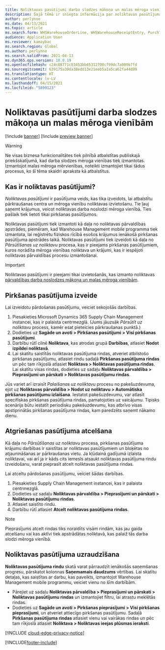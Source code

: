 ```yaml
---
title: Noliktavas pasūtījumi darba slodzes mākoņa un malas mēroga vienībām
description: Šajā tēmā ir sniegta informācija par noliktavas pasūtījuma iespēju, kas tiek izmantota kā daļa no noliktavas mēroga vienības darba noslodzes.
author: perlynne
ms.date: 04/13/2021
ms.topic: article
ms.search.form: WHSWarehouseOrderLine, WHSWarehouseReceiptEntry, PurchTable
audience: Application User
ms.reviewer: kamaybac
ms.search.region: Global
ms.author: perlynne
ms.search.validFrom: 2021-04-13
ms.dyn365.ops.version: 10.0.19
ms.openlocfilehash: c24c08771c83453bb65312700cf994c7a800b7fd
ms.sourcegitcommit: 639175a39da38edd13e21eeb5a1a5ca62fa44d99
ms.translationtype: HT
ms.contentlocale: lv-LV
ms.lasthandoff: 04/15/2021
ms.locfileid: "5899123"
---
```

# <a name="warehouse-orders-for-cloud-and-edge-scale-units"></a>Noliktavas pasūtījumi darba slodzes mākoņa un malas mēroga vienībām

[!include [banner](../includes/banner.md)]
[!include [preview banner](../includes/preview-banner.md)]

> [!WARNING]
> Ne visas biznesa funkcionalitātes tiek pilnībā atbalstītas publiskajā priekšskatījumā, kad darba slodzes mēroga vienības tiek izmantotas. Izmantojot malas mēroga mērvienības, noteikti izmantojiet tikai tādus procesus, ko šī tēma skaidri apraksta kā atbalstītus.

## <a name="what-are-warehouse-orders"></a>Kas ir noliktavas pasūtījumi?

*Noliktavas pasūtījumi* ir pasūtījuma veids, kas tika izveidots, lai atbalstītu pārkraušanas centra un mēroga vienību noliktavas izvietošanu. Tie ļauj saņemt krājumus, veicot noliktavas darba noslodzi mēroga vienībā. Ties pašlaik tiek lietoti tikai pirkšanas pasūtījumos.

Noliktavas pasūtījumi tiek izmantoti kā daļa no noliktavas pārvaldības apstrādes, piemēram, kad Warehouse Management mobile programma tiek izmantota, lai reģistrētu fiziskos rīcībā esošos krājumus ienākošā pirkšanas pasūtījuma apstrādes laikā. Noliktavas pasūtījumi tiek izveidoti kā daļa no *Pārsūtīšanas uz noliktavu* procesa, kas ir pieejams pirkšanas pasūtījumiem, kuros norādīta mēroga vienības noliktava un krājumi, kas ir iespējoti noliktavas pārvaldības procesu izmantošanai.

> [!IMPORTANT]
> Noliktavas pasūtījumi ir pieejami tikai izvietošanās, kas izmanto noliktavas [pārvaldības darba noslodzes mākoņa un malas mēroga vienībām](cloud-edge-workload-warehousing.md).

## <a name="create-a-warehouse-order"></a>Pirkšanas pasūtījuma izveide

Lai izveidotu pārdošanas pasūtījumu, veiciet sekojošās darbības.

1. Piesakieties Microsoft Dynamics 365 Supply Chain Management instancei, kas ir palaista centrmezglā. (Jums jāuzsāk *Pārsūtīt uz noliktavu* process, kamēr esat pieteicies pārkraušanas punktā.)
1. Dodieties uz **Sagāde un avoti \> Pirkšanas pasūtījumi \> Visi pirkšanas pasūtījumi**.
1. Darbību rūtī cilnē **Noliktava**, kas atrodas grupā **Darbības**, atlasiet **Nodot izpildei noliktavā**.
1. Lai skatītu saistītās noliktavas pasūtījuma rindas, atveriet atbilstošo pirkšanas pasūtījumu, atlasiet rindu sadaļā **Pirkšanas pasūtījuma rindas** un pēc tam rīkjoslā atlasiet **Noliktava \> Noliktavas pasūtījuma rindas**. Lai skatītu visas rindas, dodieties uz sadaļu **Noliktavas pārvaldība \> Pieprasījumi un pārskati \> Noliktavas pasūtījumu rindas**.

Jūs variet arī izraisīt *Palaišanas uz noliktavu* procesu no pakešuzdevuma, ejot uz **Noliktavas pārvaldība > Nodot uz noliktavu > Automātiska pirkšanas pasūtījumu izlaišana**. Iestatot pakešuzdevumu, var atlasīt specifiskas pirkšanas pasūtījuma rindas, pamatojoties uz vaicājumu. Tipisks scenārijs būtu iestatīt periodisku pakešuzdevumu, kas atbrīvo visas apstiprinātās pirkšanas pasūtījuma rindas, kam paredzēts saņemt nākamo dienu.

## <a name="cancel-a-warehouse-order"></a>Atgriešanas pasūtījuma atcelšana

Kā daļa no *Pārsūtīšanas uz noliktavu* procesa, pirkšanas pasūtījuma krājumu darbības ir saistītas ar noliktavas pasūtījumiem un bloķētas no atjaunināšanas ar pārkraušanas vietu. Ja kļūdainā gadījumā izlaista noliktavai, vai arī ja ir kāds cits iemesls atsaukt noliktavas pasūtījuma rindu izveidošanu, varat pieprasīt atcelt noliktavas pasūtījuma rindas.

Lai atceltu pārdošanas pasūtījumu, veiciet šādas darbības.

1. Piesakieties Supply Chain Management instancei, kas ir palaista centrmezglā.
1. Dodieties uz sadaļu **Noliktavas pārvaldība \> Pieprasījumi un pārskati \> Noliktavas pasūtījumu rindas**.
1. Atlasiet saistīto rindu.
1. Darbību rūtī atlasiet **Atcelt noliktavas pasūtījuma rindas**.

> [!NOTE]
> Pieprasījums atcelt rindas tiks noraidīts visām rindām, kas jau gaida atcelšanu vai kas aktīvi tiek apstrādātas noliktavā, kas palaiž tās darba slodzi mēroga vienībā.

## <a name="monitor-a-warehouse-order"></a>Noliktavas pasūtījuma uzraudzīšana

**Noliktavas pasūtījuma rindu** skatā varat pārraudzīt ienākošās saņemšanas progresu, pārskatot kolonnas **Saņemamais daudzums** vērtības. Lai skatītu detaļas, kas saistītas ar darbu, kas paveikts, izmantojot Warehouse Management mobile programmu, veiciet vienu no šīm darbībām.

- Pārejiet uz sadaļu **Noliktavas pārvaldība \> Pieprasījumi un pārskati \> Noliktavas pasūtījumu rindas** un izmantojiet filtru, lai atrastu meklētās rindas.
- Dodieties uz **Sagāde un avoti \> Pirkšanas pieprasījumi \> Visi pirkšanas pieprasījumi**, un atveriet attiecīgo pirkšanas pasūtījumu. Sadaļā **Pirkšanas pasūtījuma rindas** atlasiet vienu vai vairākas rindas un pēc tam rīkjoslā atlasiet **Noliktava \> Noliktavas ieejas plūsmas ieraksti**.

[!INCLUDE [cloud-edge-privacy-notice](../../includes/cloud-edge-privacy-notice.md)]


[!INCLUDE[footer-include](../../includes/footer-banner.md)]

